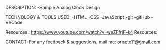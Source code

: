DESCRIPTION:
	-Sample Analog Clock Design 


TECHNOLOGY & TOOLS USED:
	-HTML
	-CSS
  -JavaScript
	-git
	-gitHub
	-VSCode
	
Resources : https://www.youtube.com/watch?v=weZFfrjF-k4
Resources: 


CONTACT:
For any feedback & suggestions,
mail me: orneto11@gmail.com


